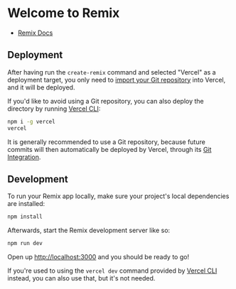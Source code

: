 # Welcome to Remix

- [Remix Docs](https://remix.run/docs)

## Deployment

After having run the `create-remix` command and selected "Vercel" as a deployment target, you only need to
[import your Git repository](https://vercel.com/new) into Vercel, and it will be deployed.

If you'd like to avoid using a Git repository, you can also deploy the directory by running
[Vercel CLI](https://vercel.com/cli):

```sh
npm i -g vercel
vercel
```

It is generally recommended to use a Git repository, because future commits will then automatically be deployed by
Vercel, through its [Git Integration](https://vercel.com/docs/concepts/git).

## Development

To run your Remix app locally, make sure your project's local dependencies are installed:

```sh
npm install
```

Afterwards, start the Remix development server like so:

```sh
npm run dev
```

Open up [http://localhost:3000](http://localhost:3000) and you should be ready to go!

If you're used to using the `vercel dev` command provided by [Vercel CLI](https://vercel.com/cli) instead, you can also
use that, but it's not needed.
